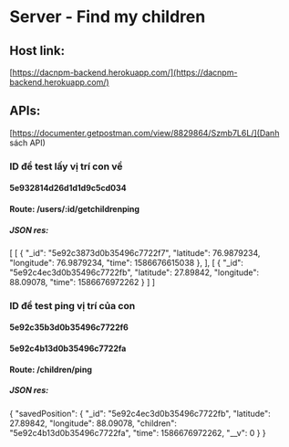# Server - Find my children
## Host link:
[https://dacnpm-backend.herokuapp.com/](https://dacnpm-backend.herokuapp.com/)
## APIs:
[https://documenter.getpostman.com/view/8829864/Szmb7L6L/](Danh sách API)
### ID để test lấy vị trí con về
#### 5e932814d26d1d1d9c5cd034
#### Route: /users/:id/getchildrenping
##### JSON res:
[
    [
        {
            "_id": "5e92c3873d0b35496c7722f7",
            "latitude": 76.9879234,
            "longitude": 76.9879234,
            "time": 1586676615038
        },
    ],
    [
        {
            "_id": "5e92c4ec3d0b35496c7722fb",
            "latitude": 27.89842,
            "longitude": 88.09078,
            "time": 1586676972262
        }
    ]
]

### ID để test ping vị trí của con
#### 5e92c35b3d0b35496c7722f6
#### 5e92c4b13d0b35496c7722fa
#### Route: /children/ping
##### JSON res:
{
    "savedPosition": {
        "_id": "5e92c4ec3d0b35496c7722fb",
        "latitude": 27.89842,
        "longitude": 88.09078,
        "children": "5e92c4b13d0b35496c7722fa",
        "time": 1586676972262,
        "__v": 0
    }
}
